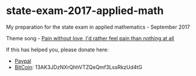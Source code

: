 # state-exam-2017-applied-math
My preparation for the state exam in applied mathematics - September 2017

Theme song - [Pain without love, I'd rather feel pain than nothing at all](https://www.youtube.com/watch?v=fksp8J73GUw)

If this has helped you, please donate here:
* [Paypal](https://paypal.me/NikolaYurukov)
* [BitCoin](bitcoin:13AK3JDzNXrQhhVTZQeQmf3LssRkzUd4tG?label=State%20Exam%202017%20Applied%20mathematics%20Donations%20link&message=Thank%20you%20for%20your%20help): 13AK3JDzNXrQhhVTZQeQmf3LssRkzUd4tG
